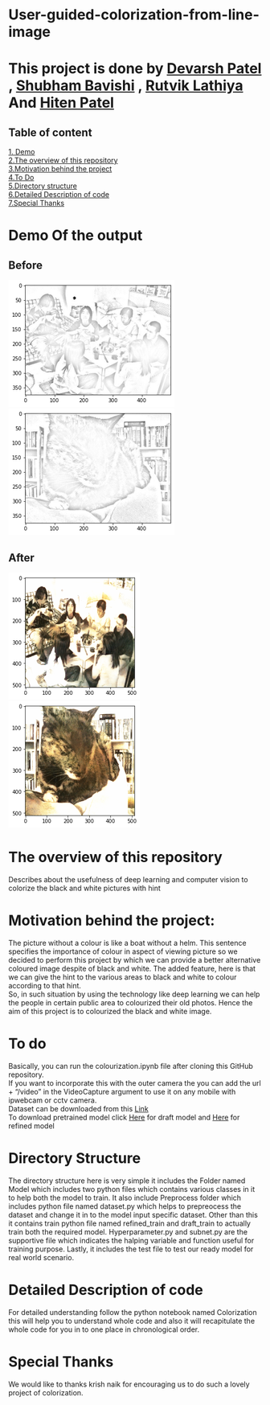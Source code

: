 # User-guided-colorization-from-line-image

# This project is done by <a href="https://github.com/Devarsh23 ">Devarsh Patel</a>  , <a href="https://github.com/shubhambavishi">Shubham Bavishi</a> , <a href="https://github.com/Rutviklathiya">Rutvik Lathiya</a> And <a href="https://github.com/fallen2112">Hiten Patel</a>
## Table of content
[1. Demo](#demo-of-the-output) <br />
[2.The overview of this repository](#the-overview-of-this-repository) <br />
[3.Motivation behind the project](#motivation-behind-the-project) <br />
[4.To Do](#to-do) <br />
[5.Directory structure](#directory-structure) <br />
[6.Detailed Description of code](#detailed-description-of-code) <br />
[7.Special Thanks](#special-thanks) <br />



# Demo Of the output
## Before

![Image of Line](https://github.com/Devarsh23/Colorization-of-black-and-white-images-with-hint-using-deep-learning/blob/master/Output/line2.png) ![Image of Line1](https://github.com/Devarsh23/Colorization-of-black-and-white-images-with-hint-using-deep-learning/blob/master/Output/line3.png)



## After

![Final Image](https://github.com/Devarsh23/Colorization-of-black-and-white-images-with-hint-using-deep-learning/blob/master/Output/color2.png) ![Final Image1](https://github.com/Devarsh23/Colorization-of-black-and-white-images-with-hint-using-deep-learning/blob/master/Output/color3.png)


# The overview of this repository
Describes about the usefulness of deep learning and computer vision to colorize the black and white pictures with hint <br />
# Motivation behind the project:
The picture without a colour is like a boat without a helm. This sentence specifies the importance of colour in aspect of viewing picture so we decided to perform this project by which we can provide a better alternative coloured image despite of black and white. The added feature, here is that we can give the hint to the various areas to black and white to colour according to that hint. <br />
So, in such situation by using the technology like deep learning  we can help the people in certain public area to colourized their old photos. Hence the aim of this project is to colourized the black and white image. <br />
# To do 
Basically, you can run the colourization.ipynb file after cloning this GitHub repository. <br /> 
If you want to incorporate this with the outer camera the you can add the url + “/video” in the VideoCapture argument to use it on any mobile with ipwebcam or cctv camera. <br />
Dataset can be downloaded from this <a href="https://cocodataset.org/#home">Link</a><br/>
To download pretrained model click <a href="https://cocodataset.org/#home">Here</a> for draft model and <a href="https://cocodataset.org/#home">Here</a> for refined model
# Directory Structure
The directory structure here is very simple it includes the Folder named Model which includes two python files which contains various classes in it to help both the model to train. It also include Preprocess folder which includes python file named dataset.py which helps to prepreocess the dataset and change it in to the model input specific dataset.
Other than this it contains train python file named refined_train and draft_train to actually train both the required model. Hyperparameter.py and subnet.py are the supportive file which indicates the halping variable and function useful for training purpose. Lastly, it includes the test file to test our ready model for real world scenario.
# Detailed Description of code
For detailed understanding follow the python notebook named Colorization this will help you to understand whole code and also it will recapitulate the whole code for you in to one place in chronological order. 
# Special Thanks
We would like to thanks krish naik for encouraging us to do such a lovely project of colorization.





